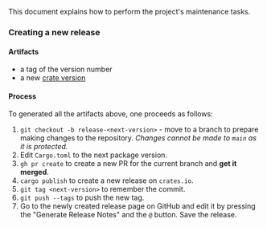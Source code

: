 This document explains how to perform the project's maintenance tasks.

### Creating a new release

#### Artifacts

* a tag of the version number
* a new [crate version](https://crates.io/crates/flate2/versions)

#### Process

To generated all the artifacts above, one proceeds as follows:

1. `git checkout -b release-<next-version>` - move to a branch to prepare making changes to the repository. *Changes cannot be made to `main` as it is protected.*
2. Edit `Cargo.toml` to the next package version.
3. `gh pr create` to create a new PR for the current branch and **get it merged**.
4. `cargo publish` to create a new release on `crates.io`.
5. `git tag <next-version>` to remember the commit.
6. `git push --tags` to push the new tag.
7. Go to the newly created release page on GitHub and edit it by pressing the "Generate Release Notes" and the `@` button. Save the release.

